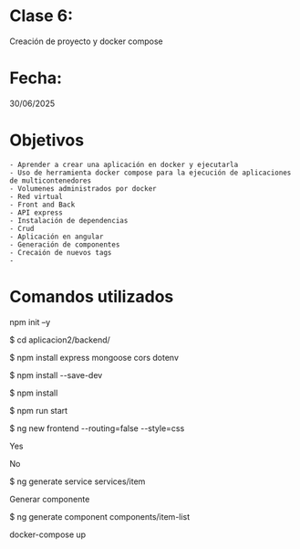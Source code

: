 # Clase 6: 
Creación de proyecto y docker compose

# Fecha: 
30/06/2025

# Objetivos
    - Aprender a crear una aplicación en docker y ejecutarla
    - Uso de herramienta docker compose para la ejecución de aplicaciones de multicontenedores
    - Volumenes administrados por docker
    - Red virtual
    - Front and Back
    - API express
    - Instalación de dependencias
    - Crud
    - Aplicación en angular
    - Generación de componentes 
    - Crecaión de nuevos tags
    - 

    
# Comandos utilizados
npm init –y 

$ cd aplicacion2/backend/ 

$ npm install express mongoose cors dotenv 

$ npm install --save-dev 

 

$ npm install 

$ npm run start 

 

$ ng new frontend --routing=false --style=css 

Yes 

No 

$ ng generate service services/item 

 

 

Generar componente 

$ ng generate component components/item-list 


docker-compose up 